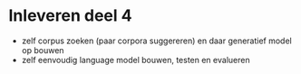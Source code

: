 # Inleveren deel 4

* zelf corpus zoeken (paar corpora suggereren) en daar generatief model op bouwen
* zelf eenvoudig language model bouwen, testen en evalueren